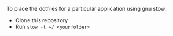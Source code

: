 To place the dotfiles for a particular application using gnu stow:

- Clone this repository
- Run `stow -t ~/ <yourfolder>`
